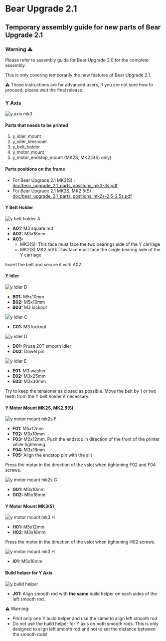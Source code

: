 # Bear Upgrade 2.1

## Temporary assembly guide for new parts of Bear Upgrade 2.1


### Warning :warning:

Please refer to assembly guide for Bear Upgrade 2.0 for the complete assembly.

This is only covering temporarily the new features of Bear Upgrade 2.1.

:warning: Those instructions are for advanced users, if you are not sure how to proceed, please wait the final release.


### Y Axis

![y axis mk3](img_assembly_guide/y_axis_mk3_01.jpg)

#### Parts that needs to be printed

  1. y_idler_mount
  1. y_idler_tensioner
  1. y_belt_holder
  1. y_motor_mount
  1. y_motor_endstop_mount (MK2S, MK2.5(S) only)


#### Parts positions on the frame

  * For Bear Upgrade 2.1 MK3(S) : [doc/bear_upgrade_2.1_parts_positions_mk3-3s.pdf](../../doc/bear_upgrade_2.1_parts_positions_mk3-3s.pdf)
  * For Bear Upgrade 2.1 MK2S, MK2.5(S) : [doc/bear_upgrade_2.1_parts_positions_mk2s-2.5-2.5s.pdf](../../doc/bear_upgrade_2.1_parts_positions_mk2s-2.5-2.5s.pdf)


#### Y Belt Holder

![y belt holder A](img_assembly_guide/y_belt_holder.jpg)
  * **A01:** M3 square nut
  * **A02:** M3x18mm
  * **A03:**
    * MK3(S): This face must face the two bearings side of the Y carriage
    * MK2(S) MK2.5(S): This face must face the single bearing side of the Y carriage

Insert the belt and secure it with A02.


#### Y Idler

![y idler B](img_assembly_guide/y_idler_01.jpg)
* **B01:** M5x10mm
* **B02:** M5x10mm
* **B03:** M3 locknut

![y idler C](img_assembly_guide/y_idler_02.jpg)
* **C01:** M3 locknut

![y idler D](img_assembly_guide/y_idler_03.jpg)
* **D01:** Prusa 20T smooth idler
* **D02:** Dowel pin

![y idler E](img_assembly_guide/y_idler_04.jpg)
* **E01:** M3 washer
* **E02:** M3x25mm
* **E03:** M3x30mm

Try to keep the tensioner as closed as possible. Move the belt by 1 or two teeth from the Y belt holder if necessary.


#### Y Motor Mount MK2S, MK2.5(S)

![y motor mount mk2s F](img_assembly_guide/y_motor_mount_mk2s_01.jpg)
* **F01:** M5x12mm
* **F02:** M3x10mm
* **F03:** M2x12mm. Push the endstop in direction of the front of the printer while tightening
* **F04:** M3x18mm
* **F05:** Align the endstop pin with the slit

Press the motor in the direction of the vslot when tightening F02 and F04 screws.

![y motor mount mk2s G](img_assembly_guide/y_motor_mount_mk2s_02.jpg)
* **G01:** M3x10mm
* **G02:** M5x16mm


#### Y Motor Mount MK3(S)

![y motor mount mk3 H](img_assembly_guide/y_motor_mount_mk3_01.jpg)
* **H01:** M5x12mm
* **H02:** M3x18mm

Press the motor in the direction of the vslot when tightening H02 screws.

![y motor mount mk3 H](img_assembly_guide/y_motor_mount_mk3_02.jpg)
* **I01:** M5x16mm


#### Build helper for Y Axis

![y build helper](img_assembly_guide/y_build_helper_01.jpg)
* **J01:** Align smooth rod with __the same__ build helper on each sides of the left smooth rod.

:warning: Warning:
  - Print only one Y build helper and use the same to align left smooth rod
  - Do not use the build helper for Y axis on both smooth rods. This is only designed to align left smooth rod and not to set the distance between the smooth rods!
